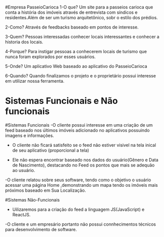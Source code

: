 #Empresa PasseioCarioca
1-O que? 
Um site para a passeios carioca que conta a história dos imóveis através de entrevista com síndicos e residentes.Além de ser um turismo arquitetônico, sobr o estilo dos prédios.

2-Como?
Através de feedbacks baseado em pontos de interesse.

3-Quem?
Pessoas interessadas conhecer locais interessantes e conhecer a historia dos locais.

4-Porque?
Para instigar pessoas a conhecerem locais de turismo que nunca foram explorados por esses usuários.

5-Onde? 
Um aplicativo Web baseado ao aplicativo do PasseioCarioca

6-Quando? 
Quando finalizamos o projeto e o proprietário possui interesse em utilizar nossa ferramenta.


# Sistemas Funcionais e Não funcionais

#Sistemas Funcionais
-O cliente possui interesse em uma criação de um feed baseado nos últimos imóveis adicionado no aplicativos possuindo imagens e informações.

- O cliente não ficará satisfeito se o feed não estiver visivel na tela inical de seu aplicativo (proporcional a tela)

- Ele não espera encontrar baseado nos dados do usuário(Gênero e Data de Nascimento), destacando no Feed os pontos que mais se adequão ao usuário.

-O cliente relatou sobre seus software, tendo como o objetivo o usuário acessar uma página Home ,demonstrando um mapa tendo os imóveis mais próximos baseado em Sua Localização.

#Sistemas Não-Funcionais
- Uilizaremos para a criação do feed a linguagem JS(JavaScript) e ReactJS.

-O cliente e um empresário portanto não possui connhecimentos técnicos para desenvolvimento de software.
